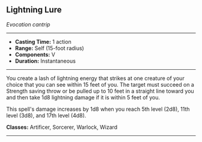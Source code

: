 ﻿## Lightning Lure
*Evocation cantrip*
___
- **Casting Time:** 1 action
- **Range:** Self (15-foot radius)
- **Components:** V
- **Duration:** Instantaneous

---
You create a lash of lightning energy that strikes at one creature of your choice that you can see within 15 feet of you. The target must succeed on a Strength saving throw or be pulled up to 10 feet in a straight line toward you and then take 1d8 lightning damage if it is within 5 feet of you.

This spell's damage increases by 1d8 when you reach 5th level (2d8), 11th level (3d8), and 17th level (4d8).

**Classes:** Artificer, Sorcerer, Warlock, Wizard


---
